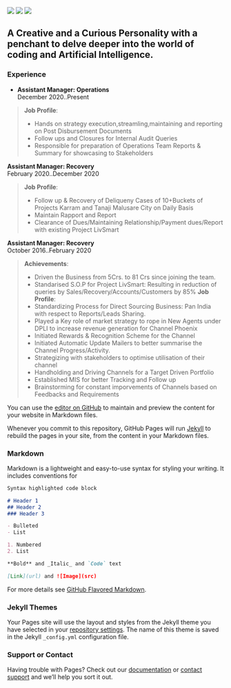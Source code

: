 <meta http-equiv='cache-control' content='no-cache'> 
<meta http-equiv='expires' content='0'> 
<meta http-equiv='pragma' content='no-cache'>

<nav>
<a href="mailto:gautamwalve@gmail.com?"><img src="https://img.shields.io/badge/gmail-%23DD0031.svg?&style=for-the-badge&logo=gmail&logoColor=white"/></a>
<a href="https://www.linkedin.com/in/gautamwalve/"><img src="https://img.shields.io/badge/-LinkedIn-blue?&style=for-the-badge&logo=LinkedIn&logoColor=white"/></a>
<a href ="https://github.com/AasuraA/Aasuraa.github.io/raw/d93254eb8369140f262d1f372eaf94df5132dff0/Gautam%20Walve__Resume_py%20.pdf"><img src ="https://img.shields.io/badge/-Download-green?&style=for-the-badge&logo=Download&logoColor=white"/></a>
</nav>

## A Creative and a Curious Personality with a penchant to delve deeper into the world of coding and Artificial Intelligence.

### Experience
- **Assistant Manager: Operations**<br>
December 2020..Present<br>
> **Job Profile**:<br> 
>- Hands on strategy execution,streamling,maintaining and reporting on Post Disbursement Documents
>- Follow ups and Closures for Internal Audit Queries
>- Responsible for preparation of Operations Team Reports & Summary for showcasing to Stakeholders

**Assistant Manager: Recovery**<br>
February 2020..December 2020<br>
> **Job Profile**:<br>
>- Follow up & Recovery of Deliqueny Cases of 10+Buckets of Projects Karram and Tanaji Malusare City on Daily Basis
>- Maintain Rapport and Report
>- Clearance of Dues/Maintaining Relationship/Payment dues/Report with existing Project LivSmart

**Assistant Manager: Recovery**<br>
October 2016..February 2020<br>
> **Achievements**:<br>
>- Driven the Business from 5Crs. to 81 Crs since joining the team.
>- Standarised S.O.P for Project LivSmart: Resulting in reduction of queries by Sales/Recovery/Accounts/Customers by 85% 
> **Job Profile**:<br>
>- Standardizing Process for Direct Sourcing Business: Pan India with respect to Reports/Leads Sharing.
>- Played a Key role of market strategy to rope in New Agents under DPLI to increase revenue generation for Channel Phoenix
>- Initiated Rewards & Recognition Scheme for the Channel
>- Initiated Automatic Update Mailers to better summarise the Channel Progress/Activity.
>- Strategizing with stakeholders to optimise utilisation of their channel
>- Handholding and Driving Channels for a Target Driven Portfolio
>- Established MIS for better Tracking and Follow up
>- Brainstorming for constant imporvements of Channels based on Feedbacks and Requirements


You can use the [editor on GitHub](https://github.com/AasuraA/AasuraA.github.io/edit/main/index.md) to maintain and preview the content for your website in Markdown files.

Whenever you commit to this repository, GitHub Pages will run [Jekyll](https://jekyllrb.com/) to rebuild the pages in your site, from the content in your Markdown files.

### Markdown

Markdown is a lightweight and easy-to-use syntax for styling your writing. It includes conventions for

```markdown
Syntax highlighted code block

# Header 1
## Header 2
### Header 3

- Bulleted
- List

1. Numbered
2. List

**Bold** and _Italic_ and `Code` text

[Link](url) and ![Image](src)
```

For more details see [GitHub Flavored Markdown](https://guides.github.com/features/mastering-markdown/).

### Jekyll Themes

Your Pages site will use the layout and styles from the Jekyll theme you have selected in your [repository settings](https://github.com/AasuraA/AasuraA.github.io/settings/pages). The name of this theme is saved in the Jekyll `_config.yml` configuration file.

### Support or Contact

Having trouble with Pages? Check out our [documentation](https://docs.github.com/categories/github-pages-basics/) or [contact support](https://support.github.com/contact) and we’ll help you sort it out.
